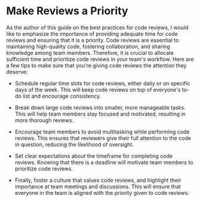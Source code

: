 # Make Reviews a Priority

As the author of this guide on the best practices for code reviews, I would like to emphasize the importance of providing adequate time for code reviews and ensuring that it is a priority. Code reviews are essential to maintaining high-quality code, fostering collaboration, and sharing knowledge among team members. Therefore, it is crucial to allocate sufficient time and prioritize code reviews in your team's workflow. Here are a few tips to make sure that you're giving code reviews the attention they deserve:

- Schedule regular time slots for code reviews, either daily or on specific days of the week. This will keep code reviews on top of everyone's to-do list and encourage consistency.

- Break down large code reviews into smaller, more manageable tasks. This will help team members stay focused and motivated, resulting in more thorough reviews.

- Encourage team members to avoid multitasking while performing code reviews. This ensures that reviewers give their full attention to the code in question, reducing the likelihood of oversight.

- Set clear expectations about the timeframe for completing code reviews. Knowing that there is a deadline will motivate team members to prioritize code reviews.

- Finally, foster a culture that values code reviews, and highlight their importance at team meetings and discussions. This will ensure that everyone in the team is aligned with the priority given to code reviews.